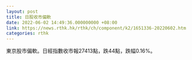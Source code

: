 ```yaml
---
layout: post
title: 日股收市偏軟
date: 2022-06-02 14:49:36.000000000 +08:00
link: https://news.rthk.hk/rthk/ch/component/k2/1651336-20220602.htm
categories: rthk
---
```


東京股市偏軟。日經指數收市報27413點，跌44點，跌幅0.16%。
